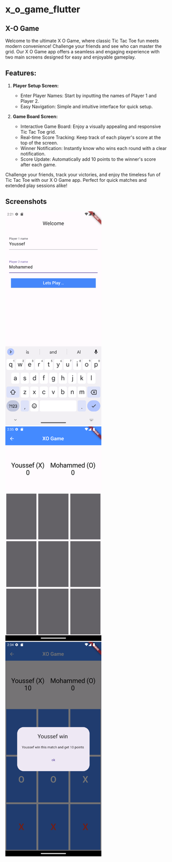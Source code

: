 # x_o_game_flutter

## X-O Game

Welcome to the ultimate X O Game, where classic Tic Tac Toe fun meets modern convenience! Challenge your friends and see who can master the grid. Our X O Game app offers a seamless and engaging experience with two main screens designed for easy and enjoyable gameplay.

## Features:

1. **Player Setup Screen:**
    - Enter Player Names: Start by inputting the names of Player 1 and Player 2.
    - Easy Navigation: Simple and intuitive interface for quick setup.

2. **Game Board Screen:**
    - Interactive Game Board: Enjoy a visually appealing and responsive Tic Tac Toe grid.
    - Real-time Score Tracking: Keep track of each player's score at the top of the screen.
    - Winner Notification: Instantly know who wins each round with a clear notification.
    - Score Update: Automatically add 10 points to the winner's score after each game.

Challenge your friends, track your victories, and enjoy the timeless fun of Tic Tac Toe with our X O Game app. Perfect for quick matches and extended play sessions alike!

## Screenshots

<img src="assets/images/login.png" alt="Players Setup Screen" width="300">
<img src="assets/images/startGame.png" alt="Game board" width="300">
<img src="assets/images/notifyWinner.png" alt="Notify Winner's Dialog" width="300">

